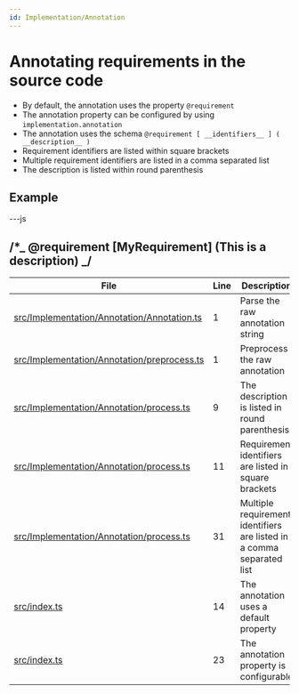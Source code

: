 ```yaml
---
id: Implementation/Annotation
---
```


# Annotating requirements in the source code

-   By default, the annotation uses the property `@requirement`
-   The annotation property can be configured by using `implementation.annotation`
-   The annotation uses the schema `@requirement [ __identifiers__ ] ( __description__ )`
-   Requirement identifiers are listed within square brackets
-   Multiple requirement identifiers are listed in a comma separated list
-   The description is listed within round parenthesis

## Example

\---js

## /\*_ @requirement [MyRequirement] \(This is a description) _/

<div class="tracey">

| File                                                                                                | Line | Description                                                           |
| --------------------------------------------------------------------------------------------------- | ---- | --------------------------------------------------------------------- |
| [src/Implementation/Annotation/Annotation.ts](../../src/Implementation/Annotation/Annotation.ts#L1) | 1    | Parse the raw annotation string                                       |
| [src/Implementation/Annotation/preprocess.ts](../../src/Implementation/Annotation/preprocess.ts#L1) | 1    | Preprocess the raw annotation                                         |
| [src/Implementation/Annotation/process.ts](../../src/Implementation/Annotation/process.ts#L9)       | 9    | The description is listed in round parenthesis                        |
| [src/Implementation/Annotation/process.ts](../../src/Implementation/Annotation/process.ts#L11)      | 11   | Requirement identifiers are listed in square brackets                 |
| [src/Implementation/Annotation/process.ts](../../src/Implementation/Annotation/process.ts#L31)      | 31   | Multiple requirement identifiers are listed in a comma separated list |
| [src/index.ts](../../src/index.ts#L14)                                                              | 14   | The annotation uses a default property                                |
| [src/index.ts](../../src/index.ts#L23)                                                              | 23   | The annotation property is configurable                               |

</div>
